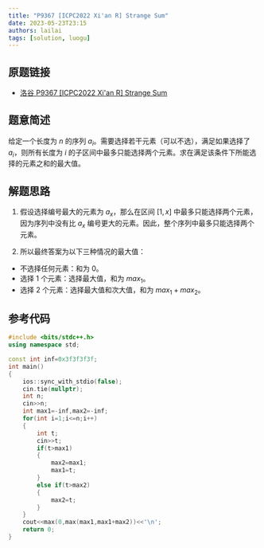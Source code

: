 ```yaml
---
title: "P9367 [ICPC2022 Xi'an R] Strange Sum"
date: 2023-05-23T23:15
authors: lailai
tags: [solution, luogu]
---
```


## 原题链接

- [洛谷 P9367 [ICPC2022 Xi'an R] Strange Sum](https://www.luogu.com.cn/problem/P9367)

<!-- truncate -->

## 题意简述

给定一个长度为 $n$ 的序列 $a_i$。需要选择若干元素（可以不选），满足如果选择了 $a_i$，则所有长度为 $i$ 的子区间中最多只能选择两个元素。求在满足该条件下所能选择的元素之和的最大值。

## 解题思路

1. 假设选择编号最大的元素为 $a_x$，那么在区间 $[1,x]$ 中最多只能选择两个元素，因为序列中没有比 $a_x$ 编号更大的元素。因此，整个序列中最多只能选择两个元素。

2. 所以最终答案为以下三种情况的最大值：

- 不选择任何元素：和为 $0$。
- 选择 $1$ 个元素：选择最大值，和为 $max_1$。
- 选择 $2$ 个元素：选择最大值和次大值，和为 $max_1+max_2$。

## 参考代码

```cpp
#include <bits/stdc++.h>
using namespace std;

const int inf=0x3f3f3f3f;
int main()
{
	ios::sync_with_stdio(false);
	cin.tie(nullptr);
	int n;
	cin>>n;
	int max1=-inf,max2=-inf;
	for(int i=1;i<=n;i++)
	{
		int t;
		cin>>t;
		if(t>max1)
		{
			max2=max1;
			max1=t;
		}
		else if(t>max2)
		{
			max2=t;
		}
	}
	cout<<max(0,max(max1,max1+max2))<<'\n';
	return 0;
}
```
